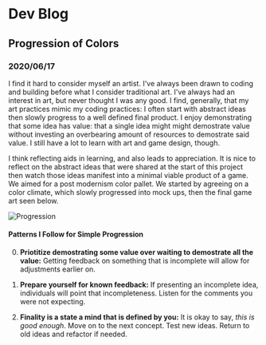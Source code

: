 # Dev Blog

## Progression of Colors

### 2020/06/17

I find it hard to consider myself an artist. I've always been drawn to coding and building before what I consider traditional art. I've always had an interest in art, but never thought I was any good. I find, generally, that my art practices mimic my coding practices: I often start with abstract ideas then slowly progress to a well defined final product. I enjoy demonstrating that some idea has value: that a single idea might might demostrate value without investing an overbearing amount of resources to demostrate said value. I still have a lot to learn with art and game design, though. 

I think reflecting aids in learning, and also leads to appreciation. It is nice to reflect on the abstract ideas that were shared at the start of this project then watch those ideas manifest into a minimal viable product of a game. We aimed for a post modernism color pallet. We started by agreeing on a color climate, which slowly progressed into mock ups, then the final game art seen below.

![Progression](assets\progressions\progresssion_colors.gif)

#### Patterns I Follow for Simple Progression

0. **Priotitize demostrating some value over waiting to demostrate all the value:** Getting feedback on something that is incomplete will allow for adjustments earlier on.

0. **Prepare yourself for known feedback:** If presenting an incomplete idea, individuals will point that incompleteness. Listen for the comments you were not expecting.

0. **Finality is a state a mind that is defined by you:** It is okay to say, _this is good enough_. Move on to the next concept. Test new ideas. Return to old ideas and refactor if needed.